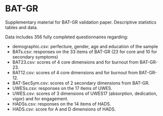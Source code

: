 # BAT-GR
Supplementary material for BAT-GR validation paper. Descriptive statistics tables and data.

Data includes 356 fully completed questionnaires regarding:
- demographic.csv: perfecture, gender, age and education of the sample
- BATs.csv: responses on the 33 items of BAT-GR (23 for core and 10 for secondary symptoms)
- BAT23.csv: scores of 4 core dimensions and for burnout from BAT-GR-23.
- BAT12.csv: scores of 4 core dimensions and for burnout from BAT-GR-12.
- BAT-SecSym.csv: scores of 2 secondary dimensions from BAT-GR.
- UWESs.csv: responses on the 17 items of UWES.
- UWES.csv: scores of 3 dimensions of UWES17 (absorption, dedication, vigor) and for engagement.
- HADSs.csv: responses on the 14 items of HADS.
- HADS.csv: score for A and D dimensions of HADS.

